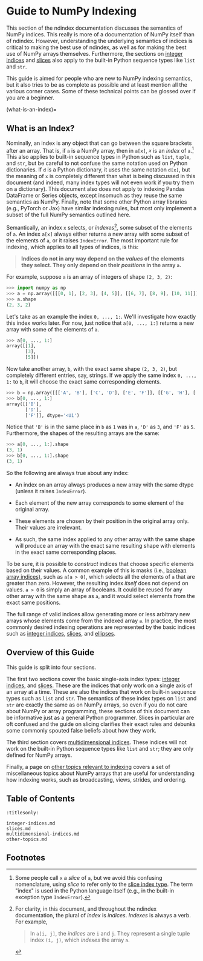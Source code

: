 # Guide to NumPy Indexing

This section of the ndindex documentation discusses the semantics of NumPy
indices. This really is more of a documentation of NumPy itself than of
ndindex. However, understanding the underlying semantics of indices is
critical to making the best use of ndindex, as well as for making the best use
of NumPy arrays themselves. Furthermore, the sections on [integer
indices](integer-indices) and [slices](slices-docs) also apply to the built-in
Python sequence types like `list` and `str`.

This guide is aimed for people who are new to NumPy indexing semantics, but it
also tries to be as complete as possible and at least mention all the various
corner cases. Some of these technical points can be glossed over if you are a
beginner.


(what-is-an-index)=
## What is an Index?

Nominally, an index is any object that can go between the square brackets
after an array. That is, if `a` is a NumPy array, then in `a[x]`, *`x`* is an
*index* of `a`.[^index-vs-slice-footnote] This also applies to built-in
sequence types in Python such as `list`, `tuple`, and `str`, but be careful to
not confuse the same notation used on Python dictionaries. If `d` is a Python
dictionary, it uses the same notation `d[x]`, but the meaning of `x` is
completely different than what is being discussed in this document (and
indeed, many index types will not even work if you try them on a dictionary).
This document also does not apply to indexing Pandas DataFrame or Series
objects, except insomuch as they reuse the same semantics as NumPy. Finally,
note that some other Python array libraries (e.g., PyTorch or Jax) have
similar indexing rules, but most only implement a subset of the full NumPy
semantics outlined here.

[^index-vs-slice-footnote]: Some people call `x` a *slice* of `a`, but we
    avoid this confusing nomenclature, using *slice* to refer only to the [slice index
    type](slices-docs). The term "index" is used in the Python language itself
    (e.g., in the built-in exception type `IndexError`).

Semantically, an index `x` selects, or *indexes*[^indexes-footnote], some
subset of the elements of `a`. An index `a[x]` always either returns a new
array with some subset of the elements of `a`, or it raises `IndexError`. The
most important rule for indexing, which applies to all types of indices, is
this:

[^indexes-footnote]: For clarity, in this document, and throughout the ndindex
    documentation, the plural of *index* is *indices*. *Indexes* is always a
    verb. For example,

    > In `a[i, j]`, the *indices* are `i` and `j`. They represent a single
      tuple index `(i, j)`, which *indexes* the array `a`.

> **Indices do not in any way depend on the *values* of the elements they
  select. They only depend on their *positions* in the array `a`.**

For example, suppose `a` is an array of integers of shape `(2, 3, 2)`:

```py
>>> import numpy as np
>>> a = np.array([[[0, 1], [2, 3], [4, 5]], [[6, 7], [8, 9], [10, 11]]])
>>> a.shape
(2, 3, 2)
```

Let's take as an example the index `0, ..., 1:`. We'll investigate how
exactly this index works later. For now, just notice that `a[0, ..., 1:]`
returns a new array with some of the elements of `a`.

```py
>>> a[0, ..., 1:]
array([[1],
       [3],
       [5]])
```

Now take another array, `b`, with the exact same shape `(2, 3, 2)`, but
completely different entries, say, strings. If we apply the same index `0,
..., 1:` to `b`, it will choose the exact same corresponding elements.

```py
>>> b = np.array([[['A', 'B'], ['C', 'D'], ['E', 'F']], [['G', 'H'], ['I', 'J'], ['K', 'L']]])
>>> b[0, ..., 1:]
array([['B'],
       ['D'],
       ['F']], dtype='<U1')
```

Notice that `'B'` is in the same place in `b` as `1` was in `a`, `'D'` as `3`,
and `'F'` as `5`. Furthermore, the shapes of the resulting arrays are the
same:

```py
>>> a[0, ..., 1:].shape
(3, 1)
>>> b[0, ..., 1:].shape
(3, 1)
```

So the following are always true about any index:

- An index on an array always produces a new array with the same dtype (unless
  it raises `IndexError`).

- Each element of the new array corresponds to some element of the original
  array.

- These elements are chosen by their position in the original array only.
  Their values are irrelevant.

- As such, the same index applied to any other array with the same shape will
  produce an array with the exact same resulting shape with elements in the
  exact same corresponding places.

To be sure, it is possible to *construct* indices that choose specific elements
based on their values. A common example of this is masks (i.e., [boolean array
indices](boolean-array-indices)), such as `a[a > 0]`, which selects all the
elements of `a` that are greater than zero. However, the resulting index
*itself* does not depend on values. `a > 0` is simply an array of booleans. It
could be reused for any other array with the same shape as `a`, and it would
select elements from the exact same positions.

The full range of valid indices allow generating more or less arbitrary new
arrays whose elements come from the indexed array `a`. In practice, the most
commonly desired indexing operations are represented by the basic indices such
as [integer indices](integer-indices), [slices](slices-docs), and
[ellipses](ellipsis-indices).

## Overview of this Guide

This guide is split into four sections.

The first two sections cover the basic single-axis index types: [integer
indices](integer-indices.md), and [slices](slices.md). These are the indices
that only work on a single axis of an array at a time. These are also the
indices that work on built-in sequence types such as `list` and `str`. The
semantics of these index types on `list` and `str` are exactly the same as on
NumPy arrays, so even if you do not care about NumPy or array programming,
these sections of this document can be informative just as a general Python
programmer. Slices in particular are oft confused and the guide on slicing
clarifies their exact rules and debunks some commonly spouted false beliefs
about how they work.

The third section covers [multidimensional
indices](multidimensional-indices.md). These indices will not work on the
built-in Python sequence types like `list` and `str`; they are only defined
for NumPy arrays.

Finally, a page on [other topics relevant to indexing](other-topics.md) covers
a set of miscellaneous topics about NumPy arrays that are useful for
understanding how indexing works, such as broadcasting, views, strides, and
ordering.

## Table of Contents

```{toctree}
:titlesonly:

integer-indices.md
slices.md
multidimensional-indices.md
other-topics.md
```
## Footnotes
